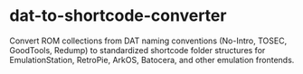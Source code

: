 # dat-to-shortcode-converter
Convert ROM collections from DAT naming conventions (No-Intro, TOSEC, GoodTools, Redump) to standardized shortcode folder structures for EmulationStation, RetroPie, ArkOS, Batocera, and other emulation frontends.
